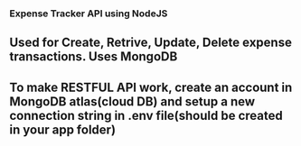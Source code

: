 ### Expense Tracker API using NodeJS

## Used for Create, Retrive, Update, Delete expense transactions. Uses MongoDB

## To make RESTFUL API work, create an account in MongoDB atlas(cloud DB) and setup a new connection string in .env file(should be created in your app folder)
